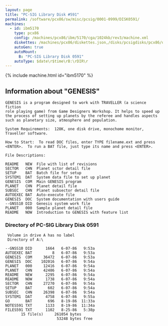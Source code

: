 ```yaml
---
layout: page
title: "PC-SIG Library Disk #591"
permalink: /software/pcx86/sw/misc/pcsig/0001-0999/DISK0591/
machines:
  - id: ibm5170
    type: pcx86
    config: /machines/pcx86/ibm/5170/cga/1024kb/rev3/machine.xml
    diskettes: /machines/pcx86/diskettes.json,/disks/pcsigdisks/pcx86/diskettes.json
    autoGen: true
    autoMount:
      B: "PC-SIG Library Disk 0591"
    autoType: $date\r$time\rB:\rDIR\r
---
```


{% include machine.html id="ibm5170" %}

## Information about "GENESIS"

    GENESIS is a program designed to work with TRAVELLER (a science fiction
    role playing game) from Game Designers Workshop. It helps to speed up
    the process of setting up planets by the referee and handles aspects
    such as planetary size, atmosphere and population.
    
    System Requirements:  128K, one disk drive, monochome monitor,
    Traveller software.
    
    How to Start:  To read DOC files, enter TYPE filename.ext and press
    <ENTER>.  To run a BAT file, just type its name and press <ENTER>.
    
    File Descriptions:
    
    README   NEW  File with list of revisions
    SECTOR   CHN  Planet sctor detail file
    SETUP    BAT  Batch file for setup
    SYSTEM1  DAT  System data file to set up planet
    GENESIS  COM  Main GENESIS program
    PLANET   CHN  Planet detail file
    SUBSEC   CHN  Planet subsector detail file
    AUTOEXEC BAT  Auto-execute file
    GENESIS  DOC  System documentation with users guide
    --GNSS10 DID  Genesis system work file
    PLANET   000  Sample planet detail file
    README   NOW  Introduction to GENESIS with feature list

### Directory of PC-SIG Library Disk 0591

     Volume in drive A has no label
     Directory of A:\

    --GNSS10 DID      1664   6-07-86   9:53a
    AUTOEXEC BAT         8   6-07-86   9:53a
    GENESIS  COM     36472   6-07-86   9:53a
    GENESIS  DOC    102016   6-07-86   9:54a
    PLANET   000     12416   6-07-86   9:54a
    PLANET   CHN     42486   6-07-86   9:54a
    README   NEW      2295   6-07-86   9:54a
    README   NOW      1738   6-07-86   9:54a
    SECTOR   CHN     27270   6-07-86   9:54a
    SETUP    BAT       602   6-07-86   9:54a
    SUBSEC   CHN     26398   6-07-86   9:54a
    SYSTEM1  DAT      4758   6-07-86   9:55a
    GO       BAT       696   8-19-86  11:33a
    NOTES591 TXT      1133   8-19-86  11:34a
    FILES591 TXT      1102   8-25-86   5:38p
           15 file(s)     261054 bytes
                           53248 bytes free
